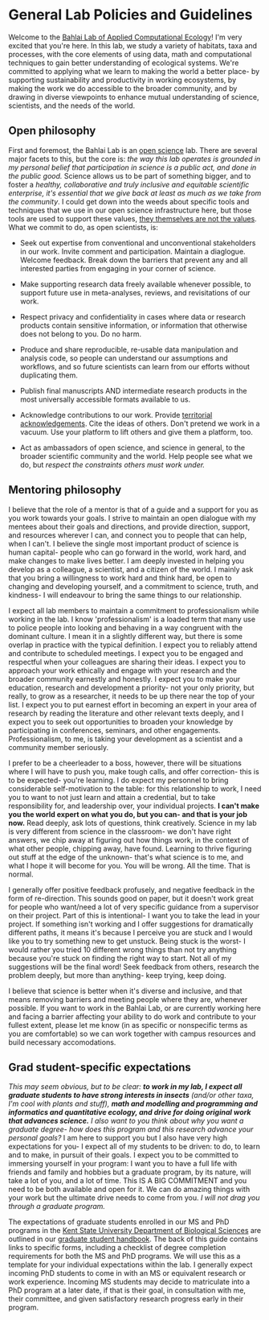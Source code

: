 # General Lab Policies and Guidelines
Welcome to the [Bahlai Lab of Applied Computational Ecology](https://bahlailab.org/)! I'm very excited that you're here. In this lab, we study a variety of habitats, taxa and processes, with the core elements of using data, math and computational techniques to gain better understanding of ecological systems. We're committed to applying what we learn to making the world a better place- by supporting sustainability and productivity in working ecosystems, by making the work we do accessible to the broader community, and by drawing in diverse viewpoints to enhance mutual understanding of science, scientists, and the needs of the world.  

## Open philosophy
First and foremost, the Bahlai Lab is an [open science](https://en.wikipedia.org/wiki/Open_science) lab. There are several major facets to this, but the core is: *the way this lab operates is grounded in my personal belief that participation in science is a public act, and done in the public good.* Science allows us to be part of something bigger, and to foster a *healthy, collaborative and truly inclusive and equitable scientific enterprise, it's essential that we give back at least as much as we take from the community*. I could get down into the weeds about specific tools and techniques that we use in our open science infrastructure here, but those tools are used to support these values, [they themselves are not the values](https://www.americanscientist.org/article/open-science-isnt-always-open-to-all-scientists). What we commit to do, as open scientists, is:

* Seek out expertise from conventional and unconventional stakeholders in our work. Invite comment and participation. Maintain a diaglogue. Welcome feedback. Break down the barriers that prevent any and all interested parties from engaging in your corner of science.

* Make supporting research data freely available whenever possible, to support future use in meta-analyses, reviews, and revisitations of our work. 

* Respect privacy and confidentiality in cases where data or research products contain sensitive information, or information that otherwise does not belong to you. Do no harm. 

* Produce and share reproducible, re-usable data manipulation and analysis code, so people can understand our assumptions and workflows, and so future scientists can learn from our efforts without duplicating them.

* Publish final manuscripts AND intermediate research products in the most universally accessible formats available to us. 

* Acknowledge contributions to our work. Provide [territorial acknowledgements](http://www.cbc.ca/news/canada/toronto/territorial-acknowledgements-indigenous-1.4175136). Cite the ideas of others. Don't pretend we work in a vacuum. Use your platform to lift others and give them a platform, too.

* Act as ambassadors of open science, and science in general, to the broader scientific community and the world. Help people see what we do, but *respect the constraints others must work under.*

## Mentoring philosophy  
I believe that the role of a mentor is that of a guide and a support for you as you work towards your goals. I strive to maintain an open dialogue with my mentees about their goals and directions, and provide direction, support, and resources wherever I can, and connect you to people that can help, when I can't.  I believe the single most important product of science is human capital- people who can go forward in the world, work hard, and make changes to make lives better. I am deeply invested in helping you develop as a colleague, a scientist, and a citizen of the world. I mainly ask that you bring a willingness to work hard and think hard, be open to changing and developing yourself, and a commitment to science, truth, and kindness- I will endeavour to bring the same things to our relationship. 

I expect all lab members to maintain a commitment to professionalism while working in the lab. I know 'professionalism' is a loaded term that many use to police people into looking and behaving in a way congruent with the dominant culture. I mean it in a slightly different way, but there is some overlap in practice with the typical definition. I expect you to reliably attend and contribute to scheduled meetings. I expect you to be engaged and respectful when your colleagues are sharing their ideas. I expect you to approach your work ethically and engage with your research and the broader community earnestly and honestly. I expect you to make your education, research and development a priority- not your only priority, but really, to grow as a researcher, it needs to be up there near the top of your list. I expect you to put earnest effort in becoming an expert in your area of research by reading the literature and other relevant texts deeply, and I expect you to seek out opportunities to broaden your knowledge by participating in conferences, seminars, and other engagements. Professionalism, to me,  is taking your development as a scientist and a community member seriously.

I prefer to be a cheerleader to a boss, however, there will be situations where I will have to push you, make tough calls, and offer correction- this is to be expected- you're learning. I do expect my personnel to bring considerable self-motivation to the table: for this relationship to work, I need you to want to not just learn and attain a credential, but to take responsibility for, and leadership over, your individual projects. **I can't make you the world expert on what you do, but you can- and that is your job now.** Read deeply, ask lots of questions, think creatively. Science in my lab is very different from science in the classroom- we don't have right answers, we chip away at figuring out how things work, in the context of what other people, chipping away, have found. Learning to thrive figuring out stuff at the edge of the unknown- that's what science is to me, and what I hope it will become for you. You will be wrong. All the time. That is normal.

I generally offer positive feedback profusely, and negative feedback in the form of re-direction. This sounds good on paper, but it doesn't work great for people who want/need a lot of very specific guidance from a supervisor on their project. Part of this is intentional- I want you to take the lead in your project. If something isn't working and I offer suggestions for dramatically different paths, it means it's because I perceive you are stuck and I would like you to try something new to get unstuck. Being stuck is the worst- I would rather you tried 10 different wrong things than not try anything because you're stuck on finding the right way to start. Not all of my suggestions will be the final word! Seek feedback from others, research the problem deeply, but more than anything- keep trying, keep doing.

I believe that science is better when it's diverse and inclusive, and that means removing barriers and meeting people where they are, whenever possible. If you want to work in the Bahlai Lab, or are currently working here and facing a barrier affecting your ability to do work and contribute to your fullest extent, please let me know (in as specific or nonspecific terms as you are comfortable) so we can work together with campus resources and build necessary accomodations. 

## Grad student-specific expectations
*This may seem obvious, but to be clear: **to work in my lab, I expect all graduate students to have strong interests in insects** (and/or other taxa, I'm cool with plants and stuff), **math and modelling and programming and informatics and quantitative ecology, and drive for doing original work that advances science.** I also want to you think about why you want a graduate degree- how does this program and this research advance your personal goals?* I am here to support you but I also have very high expectations for you- I expect all of my students to be driven: to do, to learn and to make, in pursuit of their goals. I expect you to be committed to immersing yourself in your program: I want you to have a full life with friends and family and hobbies but a graduate program, by its nature, will take a lot of you, and a lot of time. This IS A BIG COMMITMENT and you need to be both available and open for it. We can do amazing things with your work but the ultimate drive needs to come from you. *I will not drag you through a graduate program.*

The expectations of graduate students enrolled in our MS and PhD programs in the [Kent State University Department of Biological Sciences](https://www.kent.edu/biology) are outlined in our [graduate student handbook](https://du1ux2871uqvu.cloudfront.net/sites/default/files/file/BSCI%20Grad%20Handbook%202017.pdf). The back of this guide contains links to specific forms, including a checklist of degree completion requirements for both the MS and PhD programs. We will use this as a template for your individual expectations within the lab. I generally expect incoming PhD students to come in with an MS or equivalent research or work experience. Incoming MS students may decide to matriculate into a PhD program at a later date, if that is their goal, in consultation with me, their committee, and given satisfactory research progress early in their program.


